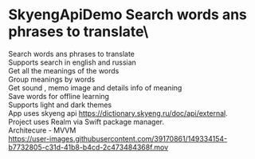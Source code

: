 # SkyengApiDemo Search words ans phrases to translate\
Search words ans phrases to translate\
Supports search in english and russian\
Get all the meanings of the words\
Group meanings by words\
Get sound , memo image and details info of meaning\
Save words for offline learning\
Supports light and dark themes\
App uses skyeng api https://dictionary.skyeng.ru/doc/api/external. \
Project uses Realm via Swift package manager. \
Architecure - MVVM \
https://user-images.githubusercontent.com/39170861/149334154-b7732805-c31d-41b8-b4cd-2c473484368f.mov


